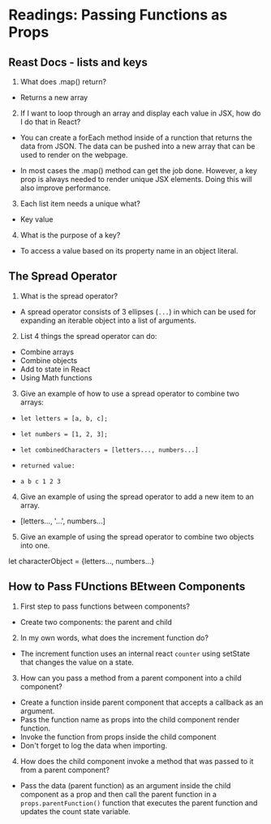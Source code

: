 # Readings: Passing Functions as Props

## Reast Docs - lists and keys

1. What does .map() return?

- Returns a new array

2. If I want to loop through an array and display each value in JSX, how do I do that in React?

- You can create a forEach method inside of a runction that returns the data from JSON. The data can be pushed into a new array that can be used to render on the webpage.

- In most cases the .map() method can get the job done. However, a key prop is always needed to render unique JSX elements. Doing this will also improve performance.

3. Each list item needs a unique what?

- Key value

4. What is the purpose of a key?

- To access a value based on its property name in an object literal.

## The Spread Operator

1. What is the spread operator?

- A spread operator consists of 3 ellipses (`...`) in which can be used for expanding an iterable object into a list of arguments.

2. List 4 things the spread operator can do:

* Combine arrays
* Combine objects
* Add to state in React
* Using Math functions

3. Give an example of how to use a spread operator to combine two arrays:

- `let letters = [a, b, c];`

- `let numbers = [1, 2, 3];`

- `let combinedCharacters = [letters..., numbers...]`

- `returned value:`

- `a b c 1 2 3`

4. Give an example of using the spread operator to add a new item to an array.

- [letters..., '...', numbers...]

5. Give an example of using the spread operator to combine two objects into one.

let characterObject = {letters..., numbers...}

## How to Pass FUnctions BEtween Components

1. First step to pass functions between components?

- Create two components: the parent and child

2. In my own words, what does the increment function do?

- The increment function uses an internal react `counter` using setState that changes the value on a state.

3. How can you pass a method from a parent component into a child component?

- Create a function inside parent component that accepts a callback as an argument.
- Pass the function name as props into the child component render function.
- Invoke the function from props inside the child component
- Don't forget to log the data when importing.

4. How does the child component invoke a method that was passed to it from a parent component?

- Pass the data (parent function) as an argument inside the child component as a prop and then call the parent function in a `props.parentFunction()`  function that executes the parent function and updates the count state variable.
